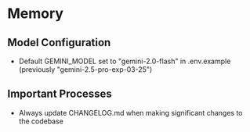 # Memory

## Model Configuration
- Default GEMINI_MODEL set to "gemini-2.0-flash" in .env.example (previously "gemini-2.5-pro-exp-03-25")

## Important Processes
- Always update CHANGELOG.md when making significant changes to the codebase
